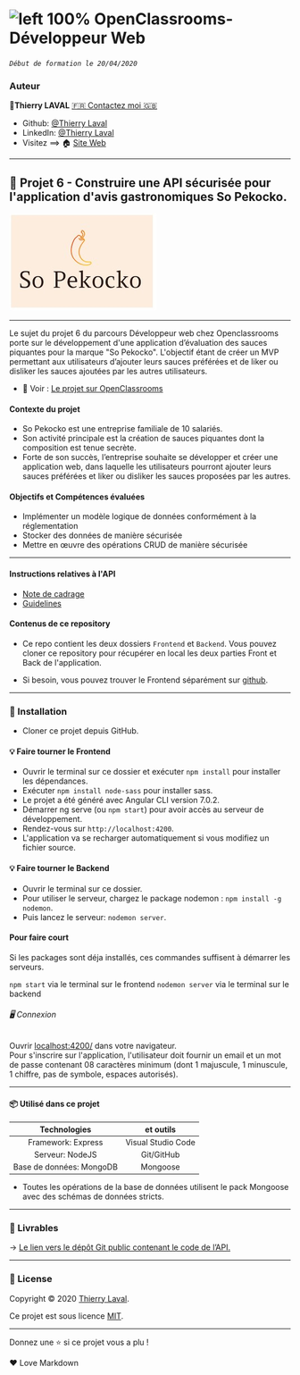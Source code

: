 # ![left 100%](https://github.com/thierry-laval/archives/blob/master/images/Logo_OpenClassrooms.png?raw=true) OpenClassrooms-Développeur Web

_`Début de formation le 20/04/2020`_

### Auteur

👤**Thierry LAVAL** [🇫🇷 Contactez moi 🇬🇧](<thierrylaval@gmx.com>)

* Github: [@Thierry Laval](https://github.com/thierry-laval)
* LinkedIn: [@Thierry Laval](https://www.linkedin.com/in/thierry-laval)
* Visitez ==> 🏠 [Site Web](https://xXx)

***
## 📎 Projet 6 - Construire une API sécurisée pour l'application d'avis gastronomiques So Pekocko.
![left 100%](Instructions/logo.jpg)
***

Le sujet du projet 6 du parcours Développeur web chez Openclassrooms porte sur le développement d'une application d’évaluation des sauces piquantes pour la marque "So Pekocko". L'objectif étant de créer un MVP permettant aux utilisateurs d’ajouter leurs sauces préférées et de liker ou disliker les sauces ajoutées par les autres utilisateurs.

* 👀  Voir : [Le projet sur OpenClassrooms](https://openclassrooms.com/fr/projects/676/assignment "Cliquez pour voir le projet")

#### Contexte du projet

* So Pekocko est une entreprise familiale de 10 salariés.
* Son activité principale est la création de sauces piquantes dont la composition est tenue secrète.
* Forte de son succès, l’entreprise souhaite se développer et créer une application web, dans laquelle les utilisateurs pourront ajouter leurs sauces préférées et liker ou disliker les sauces proposées par les autres.

#### Objectifs et Compétences évaluées

* Implémenter un modèle logique de données conformément à la réglementation
* Stocker des données de manière sécurisée
* Mettre en œuvre des opérations CRUD de manière sécurisée

***

#### Instructions relatives à l'API

* [Note de cadrage](Instructions/Cadrage.pdf)
* [Guidelines](Instructions/Guidelines.pdf)

#### Contenus de ce repository

* Ce repo contient les deux dossiers `Frontend` et `Backend`.
Vous pouvez cloner ce repository pour récupérer en local les deux parties Front et Back de l'application.

* Si besoin, vous pouvez trouver le Frontend séparément sur [github](https://github.com/OpenClassrooms-Student-Center/dwj-projet6).

***

### 🔨 Installation

* Cloner ce projet depuis GitHub.

#### 💡 Faire tourner le Frontend

* Ouvrir le terminal sur ce dossier et exécuter  `npm install` pour installer les dépendances.
* Exécuter `npm install node-sass` pour installer sass.
* Le projet a été généré avec Angular CLI version 7.0.2.
* Démarrer ng serve (ou `npm start`) pour avoir accès au serveur de développement.
* Rendez-vous sur `http://localhost:4200`.
* L'application va se recharger automatiquement si vous modifiez un fichier source.

#### 💡 Faire tourner le Backend
* Ouvrir le terminal sur ce dossier.
* Pour utiliser le serveur, chargez le package nodemon : `npm install -g nodemon`.
* Puis lancez le serveur: `nodemon server`.

#### Pour faire court
Si les packages sont déja installés, ces commandes suffisent à démarrer les serveurs.

` npm start ` via le terminal sur le frontend
` nodemon server ` via le terminal sur le backend

###### 🖥  Connexion

Ouvrir [localhost:4200/](http://localhost:4200/) dans votre navigateur.<br>
Pour s'inscrire sur l'application, l'utilisateur doit fournir un email et un mot de passe contenant 08 caractères minimum (dont 1 majuscule, 1 minuscule, 1 chiffre, pas de symbole, espaces autorisés).

***

#### 📦  Utilisé dans ce projet

| Technologies             | et outils          |
| :-------------:          |:-------------:     |
| Framework: Express       | Visual Studio Code |
| Serveur: NodeJS          | Git/GitHub         |
| Base de données: MongoDB | Mongoose               |

* Toutes les opérations de la base de données utilisent le pack Mongoose avec des schémas de données stricts.

***

### 🚦 Livrables

→ [Le lien vers le dépôt Git public contenant le code de l’API.](https://github.com/thierry-laval/so_pekocko)

***

### 📝 License

Copyright © 2020 [Thierry Laval](https://github.com/thierry-laval).

Ce projet est sous licence [MIT](/backend/LICENCE).

[Voir mon travail]: <InsertUrl>

[Template]: <InsertUrl>

[Git project]: https://github.com/thierry-laval/so_pekocko

***


Donnez une ⭐️ si ce projet vous a plu !

<p>&hearts; Love Markdown<p>
